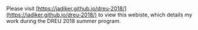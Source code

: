 Please visit [https://jadiker.github.io/dreu-2018/](https://jadiker.github.io/dreu-2018/) to view this webiste, which details my work during the DREU 2018 summer program.
